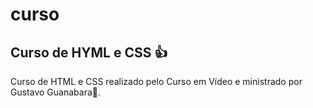 # curso
## **Curso de HYML e CSS** 👍
 Curso de HTML e CSS realizado pelo Curso em Vídeo e ministrado por Gustavo Guanabara🖖.
